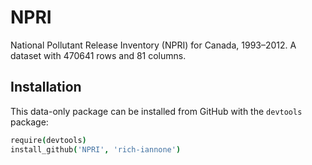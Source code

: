 NPRI
====

National Pollutant Release Inventory (NPRI) for Canada, 1993–2012. A dataset with 470641 rows and 81 columns.

## Installation

This data-only package can be installed from GitHub with the `devtools` package:

```coffee
require(devtools)
install_github('NPRI', 'rich-iannone')
```
